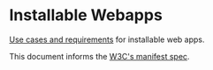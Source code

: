 Installable Webapps
===================

[Use cases and requirements](http://w3c-webmob.github.io/installable-webapps/) for installable web apps. 

This document informs the [W3C's manifest spec](http://w3c.github.io/manifest/). 

